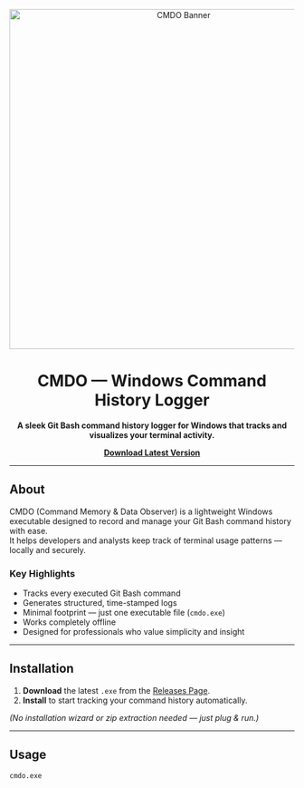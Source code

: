 <p align="center">
  <img src="https://raw.githubusercontent.com/tanu2534/cmdo-release/main/banner.png" width="600" alt="CMDO Banner"/>
</p>

<h1 align="center"> CMDO — Windows Command History Logger</h1>

<p align="center">
  <b>A sleek Git Bash command history logger for Windows that tracks and visualizes your terminal activity.</b>
</p>

<p align="center">
  <a href="https://github.com/tanu2534/cmdo-release/releases/latest">
     <b>Download Latest Version</b>
  </a>
</p>

---

##  About
CMDO (Command Memory & Data Observer) is a lightweight Windows executable designed to record and manage your Git Bash command history with ease.  
It helps developers and analysts keep track of terminal usage patterns — locally and securely.

###  Key Highlights
-  Tracks every executed Git Bash command  
-  Generates structured, time-stamped logs  
-  Minimal footprint — just one executable file (`cmdo.exe`)  
-  Works completely offline  
-  Designed for professionals who value simplicity and insight  

---

##  Installation

1. **Download** the latest `.exe` from the [Releases Page](https://github.com/tanu2534/cmdo-release/).   
2. **Install** to start tracking your command history automatically.  

*(No installation wizard or zip extraction needed — just plug & run.)*

---

##  Usage

```bash
cmdo.exe
